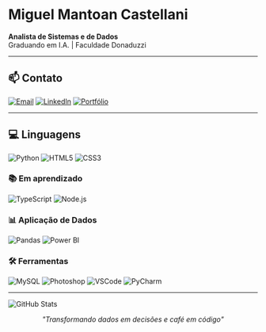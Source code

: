 <p align="center">
  <h1>Miguel Mantoan Castellani</h1>
</p>

<p align="left"><strong>Analista de Sistemas e de Dados</strong><br>
Graduando em I.A. | Faculdade Donaduzzi</p>

---

## 📫 Contato

[![Email](https://img.shields.io/badge/Email-Direto-informational?style=flat&logo=gmail)](mailto:seuemail@email.com)
[![LinkedIn](https://img.shields.io/badge/LinkedIn-Perfil-informational?style=flat&logo=linkedin)](https://linkedin.com/in/seuusuario)
[![Portfólio](https://img.shields.io/badge/Portfólio-Site-informational?style=flat&logo=dev.to)](https://seusite.dev)

---

## 💻 Linguagens

![Python](https://img.shields.io/badge/-Python-333?style=flat&logo=python)
![HTML5](https://img.shields.io/badge/-HTML5-333?style=flat&logo=html5)
![CSS3](https://img.shields.io/badge/-CSS3-333?style=flat&logo=css3)

### 📚 Em aprendizado

![TypeScript](https://img.shields.io/badge/-TypeScript-333?style=flat&logo=typescript)
![Node.js](https://img.shields.io/badge/-Node.js-333?style=flat&logo=nodedotjs)

### 📊 Aplicação de Dados

![Pandas](https://img.shields.io/badge/-Pandas-333?style=flat&logo=pandas)
![Power BI](https://img.shields.io/badge/-Power%20BI-333?style=flat&logo=powerbi)

### 🛠️ Ferramentas

![MySQL](https://img.shields.io/badge/-MySQL-333?style=flat&logo=mysql)
![Photoshop](https://img.shields.io/badge/-Photoshop-333?style=flat&logo=adobephotoshop)
![VSCode](https://img.shields.io/badge/-VSCode-333?style=flat&logo=visualstudiocode)
![PyCharm](https://img.shields.io/badge/-PyCharm-333?style=flat&logo=pycharm)

---

<p align="left">
  <img src="https://github-readme-stats.vercel.app/api?username=miguelcastell&show_icons=true&theme=onedark" alt="GitHub Stats" />
</p>

<p align="center">
  <i>"Transformando dados em decisões e café em código"</i>
</p>
